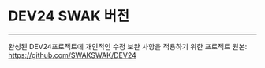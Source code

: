 # DEV24 SWAK 버전
---
완성된 DEV24프로젝트에 개인적인 수정 보완 사항을 적용하기 위한 프로젝트
원본: https://github.com/SWAKSWAK/DEV24
